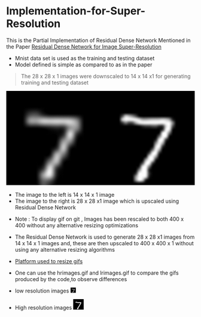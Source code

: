 # Implementation-for-Super-Resolution
This is the Partial Implementation of Residual Dense Network Mentioned in the Paper [Residual Dense Network for Image Super-Resolution](https://arxiv.org/abs/1802.08797)

- Mnist data set is used as the training and testing dataset
- Model defined is simple as compared to as in the paper

> The 28 x 28 x 1 images were downscaled to 14 x 14 x1 for generating training and testing dataset

![](lr_hr_combined.gif)

- The image to the left is 14 x 14 x 1 image
- The image to the right is 28 x 28 x1 image which is upscaled using Residual Dense Network

* Note : To display gif on git , Images has been rescaled to both 400 x 400 without any alternative resizing optimizations
* The Residual Dense Network is used to generate 28 x 28 x1 images from 14 x 14 x 1 images and, these are then upscaled to 400 x 400 x 1 without using any alternative resizing algorithms

* [Platform used to resize gifs](https://ezgif.com/resize)
* One can use the hrimages.gif and lrimages.gif to compare the gifs produced by the code,to observe differences
* low resolution images
![](lrimages.gif)
* High resolution images
![](hrimages.gif)


